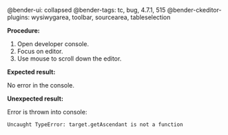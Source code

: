 @bender-ui: collapsed
@bender-tags: tc, bug, 4.7.1, 515
@bender-ckeditor-plugins: wysiwygarea, toolbar, sourcearea, tableselection

**Procedure:**

1. Open developer console.
2. Focus on editor.
3. Use mouse to scroll down the editor.

**Expected result:**

No error in the console.

**Unexpected result:**

Error is thrown into console:

`Uncaught TypeError: target.getAscendant is not a function`